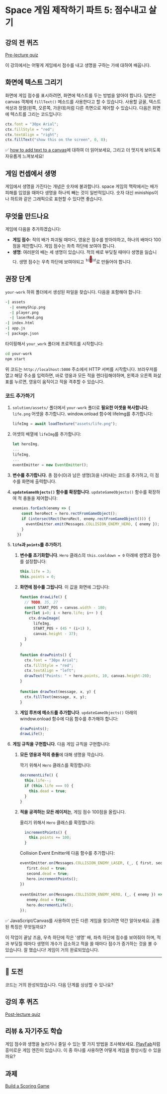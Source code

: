 # Space 게임 제작하기 파트 5: 점수내고 살기

## 강의 전 퀴즈

[Pre-lecture quiz](../.github/pre-lecture-quiz.md)

이 강의에서는 어떻게 게임에서 점수를 내고 생명을 구하는 가에 대하여 배웁니다.

## 화면에 텍스트 그리기

화면에 게임 점수를 표시하려면, 화면에 텍스트를 두는 방법을 알아야 합니다. 답변은 canvas 객체에 `fillText()` 메소드를 사용한다고 할 수 있습니다. 사용할 글꼴, 텍스트 색상과 정렬(왼쪽, 오른쪽, 가운데)처럼 다른 측면으로 제어할 수 있습니다. 다음은 화면에 텍스트를 그리는 코드입니다:

```javascript
ctx.font = "30px Arial";
ctx.fillStyle = "red";
ctx.textAlign = "right";
ctx.fillText("show this on the screen", 0, 0);
```

✅ [how to add text to a canvas](https://developer.mozilla.org/en-US/docs/Web/API/Canvas_API/Tutorial/Drawing_text)에 대하여 더 읽어보세요, 그리고 더 멋지게 보이도록 자유롭게 느껴보세요!

## 게임 컨셉에서 생명

게임에서 생명을 가진다는 개념은 숫자에 불과합니다. space 게임의 맥락에서는 배가 피해를 입었을 때마다 생명을 하나씩 빼는 것이 일반적입니다. 숫자 대신 miniships이나 하트와 같은 그래픽으로 표현할 수 있다면 좋습니다.

## 무엇을 만드나요

게임에 다음을 추가하겠습니다:

- **게임 점수**: 적의 배가 파괴될 때마다, 영웅은 점수를 받아야하고, 하나의 배마다 100점을 제안합니다. 게임 점수는 좌측 하단에 보여야 합니다.
- **생명**: 여러분의 배는 세 생명이 있습니다. 적의 배로 부딪칠 때마다 생명을 잃습니다. 생명 점수는 우측 하단에 보여야되고 ![life image](../solution/assets/life.png)로 만들어야 합니다.

## 권장 단계

`your-work` 하위 폴더에서 생성된 파일을 찾습니다. 다음을 포함해야 합니다:

```bash
-| assets
  -| enemyShip.png
  -| player.png
  -| laserRed.png
-| index.html
-| app.js
-| package.json
```

타이핑해서 `your_work` 폴더에 프로젝트를 시작합니다:

```bash
cd your-work
npm start
```

위 코드는 `http://localhost:5000` 주소에서 HTTP 서버를 시작합니다. 브라우저를 열고 해당 주소를 입력하면, 바로 영웅과 모든 적을 렌더링해야하며, 왼쪽과 오른쪽 화살표를 누르면, 영웅이 움직이고 적을 격추할 수 있습니다.

### 코드 추가하기

1. `solution/assets/` 폴더에서 `your-work` 폴더로 **필요한 어셋을 복사합니다**; `life.png` 어셋을 추가합니다. window.onload 함수에 lifeImg를 추가합니다:

    ```javascript
    lifeImg = await loadTexture("assets/life.png");
    ```

1. 어셋의 배열에 `lifeImg`를 추가합니다:

    ```javascript
    let heroImg,
    ...
    lifeImg,
    ...
    eventEmitter = new EventEmitter();
    ```
  
2. **변수를 추가합니다**. 총 점수(0)과 남은 생명(3)을 나타내는 코드를 추가하고, 이 점수를 화면에 출력합니다.

3. **`updateGameObjects()` 함수를 확장합니다**. `updateGameObjects()` 함수를 확장하여 적 충돌을 제어합니다:

    ```javascript
    enemies.forEach(enemy => {
        const heroRect = hero.rectFromGameObject();
        if (intersectRect(heroRect, enemy.rectFromGameObject())) {
          eventEmitter.emit(Messages.COLLISION_ENEMY_HERO, { enemy });
        }
      })
    ```

4. **`life`과 `points`를 추가하기**. 
   1. **변수를 초기화합니다**. `Hero` 클래스의 `this.cooldown = 0` 아래에 생명과 점수를 설정합니다:

        ```javascript
        this.life = 3;
        this.points = 0;
        ```

   1. **화면에 점수를 그립니다**. 이 값을 화면에 그립니다:

        ```javascript
        function drawLife() {
          // TODO, 35, 27
          const START_POS = canvas.width - 180;
          for(let i=0; i < hero.life; i++ ) {
            ctx.drawImage(
              lifeImg, 
              START_POS + (45 * (i+1) ), 
              canvas.height - 37);
          }
        }
        
        function drawPoints() {
          ctx.font = "30px Arial";
          ctx.fillStyle = "red";
          ctx.textAlign = "left";
          drawText("Points: " + hero.points, 10, canvas.height-20);
        }
        
        function drawText(message, x, y) {
          ctx.fillText(message, x, y);
        }

        ```

   1. **게임 루프에 메소드를 추가합니다**. `updateGameObjects()` 아래의 window.onload 함수에 다음 함수를 추가해야 합니다:

        ```javascript
        drawPoints();
        drawLife();
        ```

1. **게임 규칙을 구현합니다**. 다음 게임 규칙을 구현합니다:

   1. **모든 영웅과 적의 충돌**에 대해 생명을 깍습니다.
   
      깍기 위해서 `Hero` 클래스를 확장합니다:

        ```javascript
        decrementLife() {
          this.life--;
          if (this.life === 0) {
            this.dead = true;
          }
        }
        ```

   2. **적을 공격하는 모든 레이저는**, 게임 점수 100점을 올립니다.

      올리기 위해서 `Hero` 클래스를 확장합니다:
    
        ```javascript
          incrementPoints() {
            this.points += 100;
          }
        ```

        Collision Event Emitter에 다음 함수를 추가합니다:

        ```javascript
        eventEmitter.on(Messages.COLLISION_ENEMY_LASER, (_, { first, second }) => {
           first.dead = true;
           second.dead = true;
           hero.incrementPoints();
        })

        eventEmitter.on(Messages.COLLISION_ENEMY_HERO, (_, { enemy }) => {
           enemy.dead = true;
           hero.decrementLife();
        });
        ```

✅ JavaScript/Canvas를 사용하여 만든 다른 게임을 찾으려면 약간 알아보세요. 공통된 특징은 무엇일까요?

이 작업이 끝날 즈음, 우측 하단에 작은 '생명' 배, 좌측 하단에 점수를 보여줘야 하며, 적과 부딪칠 때마다 생명의 개수가 감소하고 적을 쏠 때마다 점수가 증가하는 것을 볼 수 있습니다. 잘 했습니다! 게임이 거의 완료되었습니다.

---

## 🚀 도전

코드는 거의 완성되었습니다. 다음 단계를 상상할 수 있나요?

## 강의 후 퀴즈

[Post-lecture quiz](../.github/post-lecture-quiz.md)

## 리뷰 & 자기주도 학습

게임 점수와 생명을 늘리거나 줄일 수 있는 몇 가지 방법을 조사해보세요. [PlayFab](https://playfab.com)처럼 흥미로운 게임 엔진이 있습니다. 이 중 하나를 사용하면 어떻게 게임을 향상시킬 수 있을까요?

## 과제

[Build a Scoring Game](../assignment.md)

